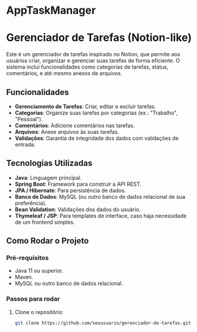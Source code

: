 ﻿ # AppTaskManager


# Gerenciador de Tarefas (Notion-like)

Este é um gerenciador de tarefas inspirado no Notion, que permite aos usuários criar, organizar e gerenciar suas tarefas de forma eficiente. O sistema inclui funcionalidades como categorias de tarefas, status, comentários, e até mesmo anexos de arquivos.

## Funcionalidades

- **Gerenciamento de Tarefas**: Criar, editar e excluir tarefas.
- **Categorias**: Organize suas tarefas por categorias (ex.: "Trabalho", "Pessoal").
- **Comentários**: Adicione comentários nas tarefas.
- **Arquivos**: Anexe arquivos às suas tarefas.
- **Validações**: Garantia de integridade dos dados com validações de entrada.

## Tecnologias Utilizadas

- **Java**: Linguagem principal.
- **Spring Boot**: Framework para construir a API REST.
- **JPA / Hibernate**: Para persistência de dados.
- **Banco de Dados**: MySQL (ou outro banco de dados relacional de sua preferência).
- **Bean Validation**: Validações dos dados do usuário.
- **Thymeleaf / JSP**: Para templates de interface, caso haja necessidade de um frontend simples.

## Como Rodar o Projeto

### Pré-requisitos

- Java 11 ou superior.
- Maven.
- MySQL ou outro banco de dados relacional.

### Passos para rodar

1. Clone o repositório:
   ```bash
   git clone https://github.com/seuusuario/gerenciador-de-tarefas.git
